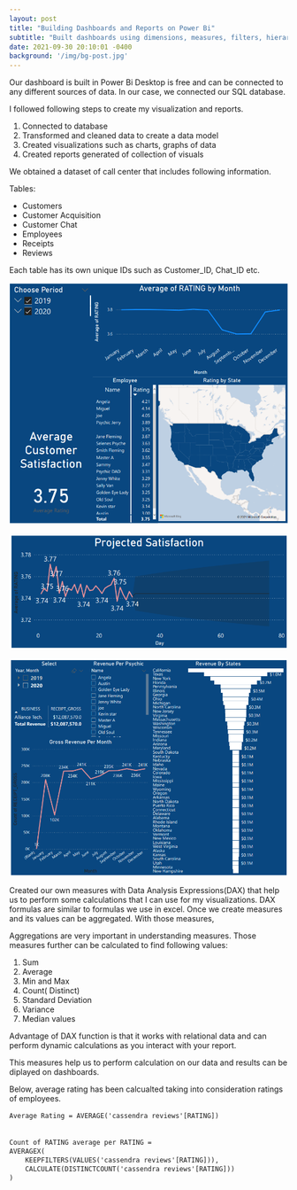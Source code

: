 ```yaml
---
layout: post
title: "Building Dashboards and Reports on Power Bi"
subtitle: "Built dashboards using dimensions, measures, filters, hierarchies, sets, groups, patameters and calculated fields"
date: 2021-09-30 20:10:01 -0400
background: '/img/bg-post.jpg'
---
```

Our dashboard is built in Power Bi Desktop is free and can be connected to any different sources of data. In our case, we connected our SQL database. 

I followed following steps to create my visualization and reports. 
1)	Connected to database
2)	Transformed and cleaned data to create a data model
3)	Created visualizations  such as charts, graphs of data
4)	Created reports generated of collection of visuals


We obtained a dataset of call center that includes following information. 

Tables: 

- Customers 
- Customer Acquisition
- Customer Chat
- Employees
- Receipts
- Reviews

Each table has its own unique IDs such as Customer_ID, Chat_ID etc. 


![png](\posts\dashboards\PowerBi-Cas.png)

![png](\posts\dashboards\PowerBi-Cas2.png)

![png](\posts\dashboards\PowerBi-Cas3.png)

Created our own measures with Data Analysis Expressions(DAX) that help us to perform some calculations that I can use for my visualizations. DAX formulas are similar to formulas we use in excel. Once we create measures and its values can be aggregated. With those measures, 

Aggregations are very important in understanding measures. Those measures further can be calculated to find following values: 
1)	Sum
2)	Average
3)	Min and Max
4)	Count( Distinct)
5)	Standard Deviation
6)	Variance
7)	Median values

Advantage of DAX function is that it works with relational data and can perform dynamic calculations as you interact with your report. 

This measures help us to perform calculation on our data and results can be diplayed on dashboards. 

Below, average rating has been calcualted taking into consideration ratings of employees. 


    Average Rating = AVERAGE('cassendra reviews'[RATING])


    Count of RATING average per RATING = 
    AVERAGEX(
        KEEPFILTERS(VALUES('cassendra reviews'[RATING])),
        CALCULATE(DISTINCTCOUNT('cassendra reviews'[RATING]))
    )


